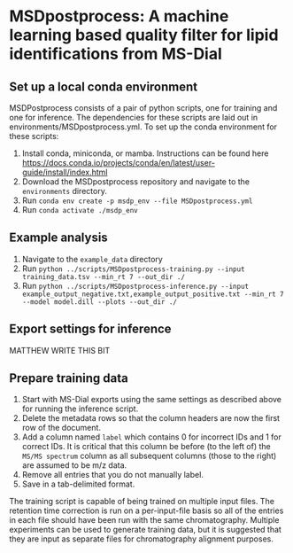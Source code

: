 # MSDpostprocess: A machine learning based quality filter for lipid identifications from MS-Dial

## Set up a local conda environment
MSDPostprocess consists of a pair of python scripts, one for training and one for inference. The dependencies for these scripts are laid out in environments/MSDpostprocess.yml.
To set up the conda environment for these scripts:
1. Install conda, miniconda, or mamba. Instructions can be found here https://docs.conda.io/projects/conda/en/latest/user-guide/install/index.html
2. Download the MSDpostprocess repository and navigate to the `environments` directory.
3. Run `conda env create -p msdp_env --file MSDpostprocess.yml`
4. Run `conda activate ./msdp_env`

## Example analysis
1. Navigate to the `example_data` directory
2. Run `python ../scripts/MSDpostprocess-training.py --input training_data.tsv --min_rt 7 --out_dir ./`
3. Run `python ../scripts/MSDpostprocess-inference.py --input example_output_negative.txt,example_output_positive.txt --min_rt 7 --model model.dill --plots --out_dir ./`

## Export settings for inference
MATTHEW WRITE THIS BIT

## Prepare training data
1. Start with MS-Dial exports using the same settings as described above for running the inference script. 
2. Delete the metadata rows so that the column headers are now the first row of the document. 
3. Add a column named `label` which contains 0 for incorrect IDs and 1 for correct IDs. It is critical that this column be before (to the left of) the `MS/MS spectrum` column as all subsequent columns (those to the right) are assumed to be m/z data. 
4. Remove all entries that you do not manually label.
5. Save in a tab-delimited format.

The training script is capable of being trained on multiple input files. The retention time correction is run on a per-input-file basis so all of the entries in each file should have been run with the same chromatography. Multiple experiments can be used to generate training data, but it is suggested that they are input as separate files for chromatography alignment purposes. 
